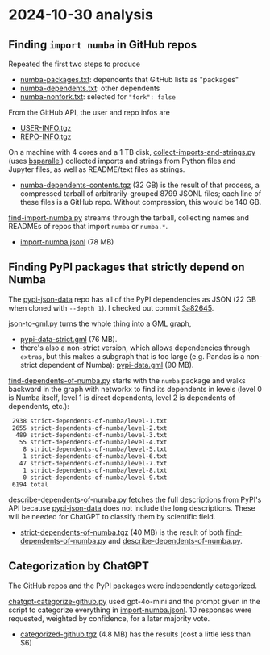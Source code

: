 # 2024-10-30 analysis

## Finding `import numba` in GitHub repos

Repeated the first two steps to produce

* [numba-packages.txt](https://pivarski-princeton.s3.us-east-1.amazonaws.com/GitHub-numba-2024-10-30/numba-packages.txt): dependents that GitHub lists as "packages"
* [numba-dependents.txt](https://pivarski-princeton.s3.us-east-1.amazonaws.com/GitHub-numba-2024-10-30/numba-dependents.txt): other dependents
* [numba-nonfork.txt](https://pivarski-princeton.s3.us-east-1.amazonaws.com/GitHub-numba-2024-10-30/numba-nonfork.txt): selected for `"fork": false`

From the GitHub API, the user and repo infos are

* [USER-INFO.tgz](https://pivarski-princeton.s3.us-east-1.amazonaws.com/GitHub-numba-2024-10-30/USER-INFO.tgz)
* [REPO-INFO.tgz](https://pivarski-princeton.s3.us-east-1.amazonaws.com/GitHub-numba-2024-10-30/REPO-INFO.tgz)

On a machine with 4 cores and a 1 TB disk, [collect-imports-and-strings.py](collect-imports-and-strings.py) (uses [bsparallel](https://github.com/jpivarski/bsparallel)) collected imports and strings from Python files and Jupyter files, as well as README/text files as strings.

* [numba-dependents-contents.tgz](https://pivarski-princeton.s3.us-east-1.amazonaws.com/GitHub-numba-2024-10-30/numba-dependents-contents.tgz) (32 GB) is the result of that process, a compressed tarball of arbitrarily-grouped 8799 JSONL files; each line of these files is a GitHub repo. Without compression, this would be 140 GB.

[find-import-numba.py](find-import-numba.py) streams through the tarball, collecting names and READMEs of repos that import `numba` or `numba.*`.

* [import-numba.jsonl](https://pivarski-princeton.s3.us-east-1.amazonaws.com/GitHub-numba-2024-10-30/import-numba.jsonl) (78 MB)

## Finding PyPI packages that strictly depend on Numba

The [pypi-json-data](https://github.com/pypi-data/pypi-json-data) repo has all of the PyPI dependencies as JSON (22 GB when cloned with `--depth 1`). I checked out commit [3a82645](https://github.com/pypi-data/pypi-json-data/commit/3a82645bf91531da2d8236575fe497e197d46bcb).

[json-to-gml.py](json-to-gml.py) turns the whole thing into a GML graph,

* [pypi-data-strict.gml](https://pivarski-princeton.s3.us-east-1.amazonaws.com/GitHub-numba-2024-10-30/pypi-data-strict.gml) (76 MB).
* there's also a non-strict version, which allows dependencies through `extras`, but this makes a subgraph that is too large (e.g. Pandas is a non-strict dependent of Numba): [pypi-data.gml](https://pivarski-princeton.s3.us-east-1.amazonaws.com/GitHub-numba-2024-10-30/pypi-data.gml) (90 MB).

[find-dependents-of-numba.py](find-dependents-of-numba.py) starts with the `numba` package and walks backward in the graph with networkx to find its dependents in levels (level 0 is Numba itself, level 1 is direct dependents, level 2 is dependents of dependents, etc.):

```
 2938 strict-dependents-of-numba/level-1.txt
 2655 strict-dependents-of-numba/level-2.txt
  489 strict-dependents-of-numba/level-3.txt
   55 strict-dependents-of-numba/level-4.txt
    8 strict-dependents-of-numba/level-5.txt
    1 strict-dependents-of-numba/level-6.txt
   47 strict-dependents-of-numba/level-7.txt
    1 strict-dependents-of-numba/level-8.txt
    0 strict-dependents-of-numba/level-9.txt
 6194 total
```

[describe-dependents-of-numba.py](describe-dependents-of-numba.py) fetches the full descriptions from PyPI's API because [pypi-json-data](https://github.com/pypi-data/pypi-json-data) does not include the long descriptions. These will be needed for ChatGPT to classify them by scientific field.

* [strict-dependents-of-numba.tgz](https://pivarski-princeton.s3.us-east-1.amazonaws.com/GitHub-numba-2024-10-30/strict-dependents-of-numba.tgz) (40 MB) is the result of both [find-dependents-of-numba.py](find-dependents-of-numba.py) and [describe-dependents-of-numba.py](describe-dependents-of-numba.py).

## Categorization by ChatGPT

The GitHub repos and the PyPI packages were independently categorized.

[chatgpt-categorize-github.py](chatgpt-categorize-github.py) used gpt-4o-mini and the prompt given in the script to categorize everything in [import-numba.jsonl](https://pivarski-princeton.s3.us-east-1.amazonaws.com/GitHub-numba-2024-10-30/import-numba.jsonl). 10 responses were requested, weighted by confidence, for a later majority vote.

* [categorized-github.tgz](https://pivarski-princeton.s3.us-east-1.amazonaws.com/GitHub-numba-2024-10-30/categorized-github.tgz) (4.8 MB) has the results (cost a little less than $6)
